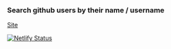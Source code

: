 ### Search github users by their name / username
[Site](https://okay-head-github-finder.netlify.app/)




[![Netlify Status](https://api.netlify.com/api/v1/badges/db86d489-1d32-4f9a-b7c4-135a4484ceeb/deploy-status)](https://app.netlify.com/sites/okay-head-github-finder/deploys)
